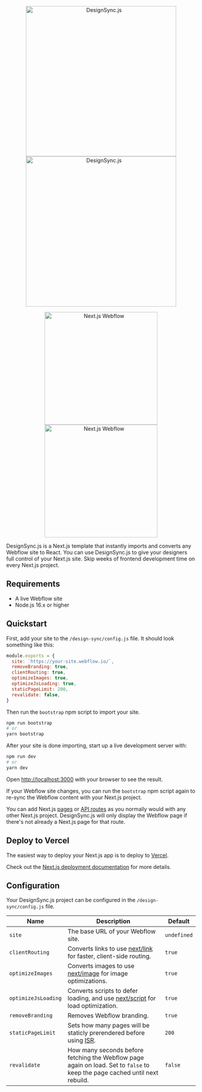 <p align="center">
	<img src="https://raw.githubusercontent.com/smarterlabs/webflow-on-next/main/design-sync/images/logo.svg#gh-light-mode-only" alt="DesignSync.js" width="400" />
	<img src="https://raw.githubusercontent.com/smarterlabs/webflow-on-next/main/design-sync/images/logo-white.svg#gh-dark-mode-only" alt="DesignSync.js" width="400" />
</p>
<p align="center">
	<img src="https://res.cloudinary.com/smarterlabs/image/upload/v1641926314/design-sync/next-webflow.svg#gh-light-mode-only" alt="Next.js Webflow" width="300" />
	<img src="https://res.cloudinary.com/smarterlabs/image/upload/v1641928102/design-sync/next-webflow-white.svg#gh-dark-mode-only" alt="Next.js Webflow" width="300" />
</p>

DesignSync.js is a Next.js template that instantly imports and converts any Webflow site to React. You can use DesignSync.js to give your designers full control of your Next.js site. Skip weeks of frontend development time on every Next.js project.

## Requirements
- A live Webflow site
- Node.js 16.x or higher

## Quickstart

First, add your site to the `/design-sync/config.js` file. It should look something like this:

```js
module.exports = {
  site: `https://your-site.webflow.io/`,
  removeBranding: true,
  clientRouting: true,
  optimizeImages: true,
  optimizeJsLoading: true,
  staticPageLimit: 200,
  revalidate: false,
}
```

Then run the `bootstrap` npm script to import your site.

```bash
npm run bootstrap
# or
yarn bootstrap
```

After your site is done importing, start up a live development server with:

```bash
npm run dev
# or
yarn dev
```

Open [http://localhost:3000](http://localhost:3000) with your browser to see the result.

If your Webflow site changes, you can run the `bootstrap` npm script again to re-sync the Webflow content with your Next.js project.

You can add Next.js [pages](https://nextjs.org/docs/basic-features/pages) or [API routes](https://nextjs.org/docs/api-routes/introduction) as you normally would with any other Next.js project. DesignSync.js will only display the Webflow page if there's not already a Next.js page for that route.

## Deploy to Vercel

The easiest way to deploy your Next.js app is to deploy to [Vercel](https://vercel.com/new).

Check out the [Next.js deployment documentation](https://nextjs.org/docs/deployment) for more details.

## Configuration

Your DesignSync.js project can be configured in the `/design-sync/config.js` file.

| Name                | Description                                                                                                                 | Default     |
|---------------------|-----------------------------------------------------------------------------------------------------------------------------|-------------|
| `site`              | The base URL of your Webflow site.                                                                                          | `undefined` |
| `clientRouting`     | Converts links to use [next/link](https://nextjs.org/docs/api-reference/next/link) for faster, client-side routing.                                                          | `true`      |
| `optimizeImages`    | Converts images to use [next/image](https://nextjs.org/docs/api-reference/next/image) for image optimizations.                                                                | `true`      |
| `optimizeJsLoading` | Converts scripts to defer loading, and use [next/script](https://nextjs.org/docs/basic-features/script) for load optimization.                                             | `true`      |
| `removeBranding`    | Removes Webflow branding.                                                                                                   | `true`      |
| `staticPageLimit`   | Sets how many pages will be staticly prerendered before using [ISR](https://vercel.com/docs/concepts/next.js/incremental-static-regeneration).                                                          | `200`         |
| `revalidate`        | How many seconds before fetching the Webflow page again on load. Set to `false` to keep the page cached until next rebuild. | `false`     |